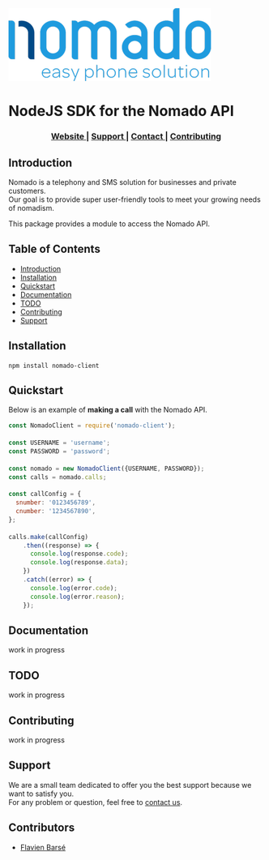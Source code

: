 ![Nomado Logo](./assets/nomado-logo.png)
# NodeJS SDK for the Nomado API
<div align="center">
  <h3>
    <a href="https://www.nomado.eu">
      Website
    </a>
    <span> | </span>
    <a href="https://www.nomado.eu/page/contact-call-support-nomado">
      Support
    </a>
    <span> | </span>
    <a href="https://www.nomado.eu/page/website.contactus">
      Contact
    </a>
    <span> | </span>
    <a href="#contributing">
      Contributing
    </a>
  </h3>
</div>

## Introduction
Nomado is a telephony and SMS solution for businesses and private customers.  
Our goal is to provide super user-friendly tools to meet your growing needs of nomadism.  
  
This package provides a module to access the Nomado API.

## Table of Contents

- [Introduction](#introduction)
- [Installation](#installation)
- [Quickstart](#quickstart)
- [Documentation](#Documentation)
- [TODO](#TODO)
- [Contributing](#contributing)
- [Support](#support)

## Installation

```
npm install nomado-client
```

## Quickstart

Below is an example of **making a call** with the Nomado API.

```javascript
const NomadoClient = require('nomado-client');

const USERNAME = 'username';
const PASSWORD = 'password';

const nomado = new NomadoClient({USERNAME, PASSWORD});
const calls = nomado.calls;

const callConfig = {
  snumber: '0123456789',
  cnumber: '1234567890',
};

calls.make(callConfig)
    .then((response) => {
      console.log(response.code);
      console.log(response.data);
    })
    .catch((error) => {
      console.log(error.code);
      console.log(error.reason);
    });
```

## Documentation
work in progress

## TODO
work in progress

## Contributing
work in progress

## Support
We are a small team dedicated to offer you the best support because we want to satisfy you.  
For any problem or question, feel free to [contact us](https://www.nomado.eu/page/contact-call-support-nomado).

## Contributors
- [Flavien Barsé](https://github.com/flavienb)